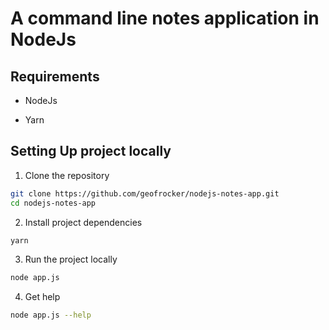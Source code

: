 # A command line notes application in NodeJs

## Requirements

- NodeJs

- Yarn

## Setting Up project locally

1. Clone the repository

```sh
git clone https://github.com/geofrocker/nodejs-notes-app.git
cd nodejs-notes-app
```


2. Install project dependencies

```sh
yarn
```

3. Run the project locally

```sh
node app.js
```

4. Get help

```sh
node app.js --help
```